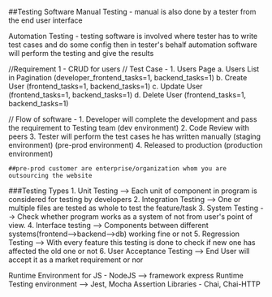
##Testing Software
Manual Testing - manual is also done by a tester from the end user interface

Automation Testing - testing software is involved where tester has to write test cases and do some config
                    then in tester's behalf automation software will perform the testing and give the results

//Requirement 1 - CRUD for users
// Test Case - 
    1. Users Page
        a. Users List in Pagination (developer_frontend_tasks=1, backend_tasks=1)
        b. Create User (frontend_tasks=1, backend_tasks=1)
        c. Update User (frontend_tasks=1, backend_tasks=1)
        d. Delete User (frontend_tasks=1, backend_tasks=1)

// Flow of software -
    1. Developer will complete the development and pass the requirement to Testing team (dev environment)
    2. Code Review with peers
    3. Tester will perform the test cases he has written manually (staging environment) (pre-prod environment)
    4. Released to production (production environment)

    ##pre-prod customer are enterprise/organization whom you are outsourcing the website


###Testing Types
    1. Unit Testing --> Each unit of component in program is considered for testing by developers
    2. Integration Testing --> One or multiple files are tested as whole to test the feature/task
    3. System Testing --> Check whether program works as a system of not from user's point of view.
    4. Interface testing --> Components between different systems(frontend-->backend-->db) working fine or not
    5. Regression Testing --> With every feature this testing is done to check if new one has affected 
                                the old one or not
    6. User Acceptance Testing --> End User will accept it as a market requirement or nor 


Runtime Environment for JS - NodeJS --> framework express
Runtime Testing environment -->  Jest, Mocha
Assertion Libraries - Chai, Chai-HTTP